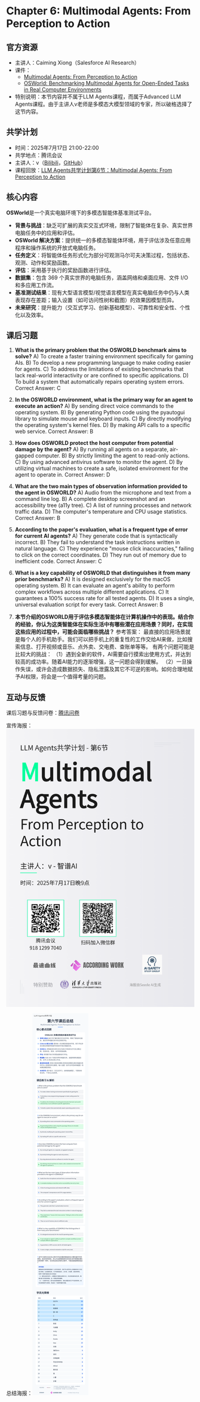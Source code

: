 # Chapter 6: Multimodal Agents: From Perception to Action

## 官方资源

- 主讲人：Caiming Xiong（Salesforce AI Research）
- 课件：
  - [Multimodal Agents: From Perception to Action](https://llmagents-learning.org/slides/Multimodal_Agent_caiming.pdf)
  - [OSWorld: Benchmarking Multimodal Agents for Open-Ended Tasks in Real Computer Environments](https://docs.google.com/presentation/d/1-r889Nb9n7SeZqrj-ryNqJLoMzp7aGNU2ihO8nUdEcE/edit?usp=sharing)
- 特别说明：本节内容并不属于LLM Agents课程，而属于Advanced LLM Agents课程。由于主讲人v老师是多模态大模型领域的专家，所以破格选择了这节内容。

## 共学计划

- 时间：2025年7月17日 21:00-22:00
- 共学地点：腾讯会议
- 主讲人：v（[Bilibili](https://space.bilibili.com/391911247)，[GitHub](https://github.com/Boris-dotv)）
- 课程回放：[LLM Agents共学计划第6节：Multimodal Agents: From Perception to Action](https://www.bilibili.com/video/BV1vgu9zmEPb)

## 核心内容

**OSWorld**是一个真实电脑环境下的多模态智能体基准测试平台。
+ **背景与挑战**：缺乏可扩展的真实交互式环境，限制了智能体在复杂、真实世界电脑任务中的应用和评估。
+ **OSWorld 解决方案**：提供统一的多模态智能体环境，用于评估涉及任意应用程序和操作系统的开放式电脑任务。
+ **任务定义**：将智能体任务形式化为部分可观测马尔可夫决策过程，包括状态、观测、动作和奖励函数。
+ **评估**：采用基于执行的奖励函数进行评估。
+ **数据集**：包含 369 个真实世界的电脑任务，涵盖网络和桌面应用、文件 I/O 和多应用工作流。
+ **基准测试结果**：现有大型语言模型/视觉语言模型在真实电脑任务中仍与人类表现存在差距；输入设置（如可访问性树和截图）的效果因模型而异。
+ **未来研究**：提升能力（交互式学习、创新基础模型）、可靠性和安全性、个性化以及效率。

## 课后习题

1. **What is the primary problem that the OSWORLD benchmark aims to solve?**
A) To create a faster training environment specifically for gaming AIs.
B) To develop a new programming language to make coding easier for agents.
C) To address the limitations of existing benchmarks that lack real-world interactivity or are confined to specific applications.
D) To build a system that automatically repairs operating system errors.
Correct Answer: C

2. **In the OSWORLD environment, what is the primary way for an agent to execute an action?**
A) By sending direct voice commands to the operating system.
B) By generating Python code using the pyautogui library to simulate mouse and keyboard inputs.
C) By directly modifying the operating system's kernel files.
D) By making API calls to a specific web service.
Correct Answer: B

3. **How does OSWORLD protect the host computer from potential damage by the agent?**
A) By running all agents on a separate, air-gapped computer.
B) By strictly limiting the agent to read-only actions.
C) By using advanced antivirus software to monitor the agent.
D) By utilizing virtual machines to create a safe, isolated environment for the agent to operate in.
Correct Answer: D

4. **What are the two main types of observation information provided to the agent in OSWORLD?**
A) Audio from the microphone and text from a command line log.
B) A complete desktop screenshot and an accessibility tree (a11y tree).
C) A list of running processes and network traffic data.
D) The computer's temperature and CPU usage statistics.
Correct Answer: B

5. **According to the paper's evaluation, what is a frequent type of error for current AI agents?**
A) They generate code that is syntactically incorrect.
B) They fail to understand the task instructions written in natural language.
C) They experience "mouse click inaccuracies," failing to click on the correct coordinates.
D) They run out of memory due to inefficient code.
Correct Answer: C

6. **What is a key capability of OSWORLD that distinguishes it from many prior benchmarks?**
A) It is designed exclusively for the macOS operating system.
B) It can evaluate an agent's ability to perform complex workflows across multiple different applications.
C) It guarantees a 100% success rate for all tested agents.
D) It uses a single, universal evaluation script for every task.
Correct Answer: B

7. **本节介绍的OSWORLD用于评估多模态智能体在计算机操作中的表现。结合你的经验，你认为这类智能体在实际生活中有哪些潜在应用场景？同时，在实现这些应用的过程中，可能会面临哪些挑战？**
参考答案：
最直接的应用场景就是每个人的手机助手。我们可以把手机上的重复性的工作交给AI来做，比如搜索信息、打开视频或音乐、点外卖、交电费、查账单等等。
有两个问题可能是比较大的挑战：
（1）遇到全新的软件，AI需要自行摸索出使用方式，并达到较高的成功率。随着AI能力的逐渐增强，这一问题会得到缓解。
（2）一旦操作失误，或许会造成数据损失、隐私泄露及其它不可逆的影响。如何合理地赋予AI权限，将会是一个值得考量的问题。

## 互动与反馈

课后习题与反馈问卷：[腾讯问卷](https://docs.qq.com/form/page/DTUxqUGpNY1huQXZp)

宣传海报：![第6节预告](../assets/LLMAgents共学计划/第6节预告.png)

总结海报：![第6节总结](../assets/LLMAgents共学计划/第6节总结.png)